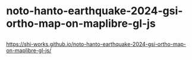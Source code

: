 # noto-hanto-earthquake-2024-gsi-ortho-map-on-maplibre-gl-js
##
https://shi-works.github.io/noto-hanto-earthquake-2024-gsi-ortho-map-on-maplibre-gl-js/
